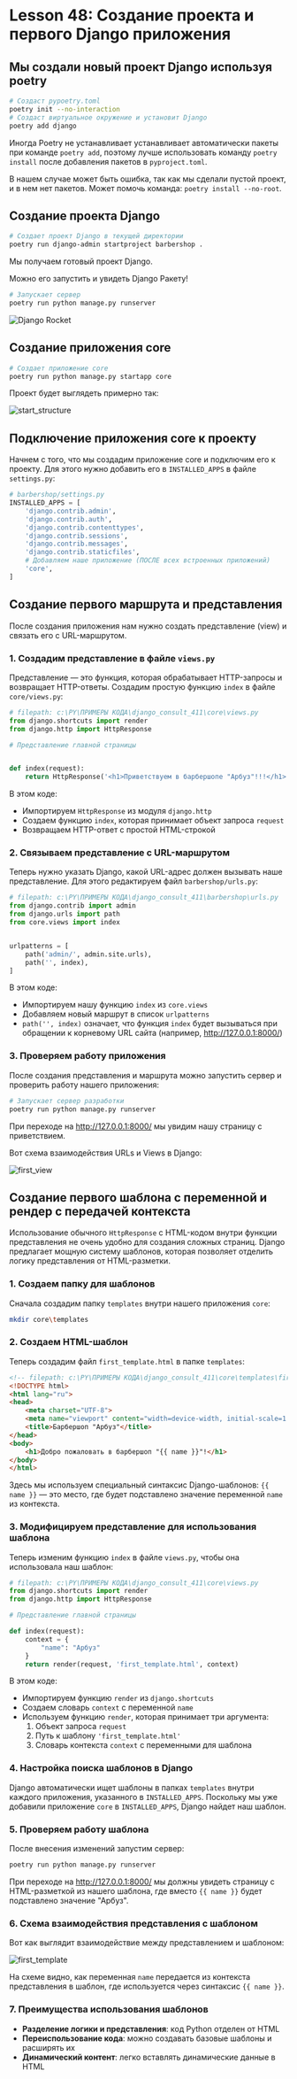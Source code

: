 # Lesson 48: Создание проекта и первого Django приложения

## Мы создали новый проект Django используя poetry

```bash
# Создаст pypoetry.toml
poetry init --no-interaction
# Создаст виртуальное окружение и установит Django
poetry add django
```

Иногда Poetry не устанавливает устанавливает автоматически пакеты при команде `poetry add`, поэтому лучше использовать команду `poetry install` после добавления пакетов в `pyproject.toml`.

В нашем случае может быть ошибка, так как мы сделали пустой проект, и в нем нет пакетов. Может помочь команда: `poetry install --no-root`.

## Создание проекта Django

```bash
# Создает проект Django в текущей директории
poetry run django-admin startproject barbershop .
```

Мы получаем готовый проект Django.

Можно его запустить и увидеть Django Ракету!

```bash
# Запускает сервер
poetry run python manage.py runserver
```

<!-- Вставка изображдения -->
![Django Rocket](./images/django_rocket.png)

## Создание приложения core

```bash
# Создает приложение core
poetry run python manage.py startapp core
```

Проект будет выглядеть примерно так:

![start_structure](./images/start_structure.png)

## Подключение приложения core к проекту

Начнем с того, что мы создадим приложение core и подключим его к проекту. Для этого нужно добавить его в `INSTALLED_APPS` в файле `settings.py`:

```python
# barbershop/settings.py
INSTALLED_APPS = [
    'django.contrib.admin',
    'django.contrib.auth',
    'django.contrib.contenttypes',
    'django.contrib.sessions',
    'django.contrib.messages',
    'django.contrib.staticfiles',
    # Добавляем наше приложение (ПОСЛЕ всех встроенных приложений)
    'core',
]
```

## Создание первого маршрута и представления

После создания приложения нам нужно создать представление (view) и связать его с URL-маршрутом.

### 1. Создадим представление в файле `views.py`

Представление — это функция, которая обрабатывает HTTP-запросы и возвращает HTTP-ответы.
Создадим простую функцию `index` в файле `core/views.py`:

```python
# filepath: c:\PY\ПРИМЕРЫ КОДА\django_consult_411\core\views.py
from django.shortcuts import render
from django.http import HttpResponse

# Представление главной страницы


def index(request):
    return HttpResponse('<h1>Приветствуем в барбершопе "Арбуз"!!!</h1>')
```

В этом коде:

- Импортируем `HttpResponse` из модуля `django.http`
- Создаем функцию `index`, которая принимает объект запроса `request`
- Возвращаем HTTP-ответ с простой HTML-строкой

### 2. Связываем представление с URL-маршрутом

Теперь нужно указать Django, какой URL-адрес должен вызывать наше представление.
Для этого редактируем файл `barbershop/urls.py`:

```python
# filepath: c:\PY\ПРИМЕРЫ КОДА\django_consult_411\barbershop\urls.py
from django.contrib import admin
from django.urls import path
from core.views import index


urlpatterns = [
    path('admin/', admin.site.urls),
    path('', index),
]
```

В этом коде:

- Импортируем нашу функцию `index` из `core.views`
- Добавляем новый маршрут в список `urlpatterns`
- `path('', index)` означает, что функция `index` будет вызываться при обращении к корневому URL сайта (например, <http://127.0.0.1:8000/>)

### 3. Проверяем работу приложения

После создания представления и маршрута можно запустить сервер и проверить работу нашего приложения:

```bash
# Запускает сервер разработки
poetry run python manage.py runserver
```

При переходе на <http://127.0.0.1:8000/> мы увидим нашу страницу с приветствием.

Вот схема взаимодействия URLs и Views в Django:

![first_view](./images/first_view.png)

## Создание первого шаблона с переменной и рендер с передачей контекста

Использование обычного `HttpResponse` с HTML-кодом внутри функции представления не очень удобно для создания сложных страниц. Django предлагает мощную систему шаблонов, которая позволяет отделить логику представления от HTML-разметки.

### 1. Создаем папку для шаблонов

Сначала создадим папку `templates` внутри нашего приложения `core`:

```bash
mkdir core\templates
```

### 2. Создаем HTML-шаблон

Теперь создадим файл `first_template.html` в папке `templates`:

```html
<!-- filepath: c:\PY\ПРИМЕРЫ КОДА\django_consult_411\core\templates\first_template.html -->
<!DOCTYPE html>
<html lang="ru">
<head>
    <meta charset="UTF-8">
    <meta name="viewport" content="width=device-width, initial-scale=1.0">
    <title>Барбершоп "Арбуз"</title>
</head>
<body>
    <h1>Добро пожаловать в барбершоп "{{ name }}"!</h1>
</body>
</html>
```

Здесь мы используем специальный синтаксис Django-шаблонов: `{{ name }}` — это место, где будет подставлено значение переменной `name` из контекста.

### 3. Модифицируем представление для использования шаблона

Теперь изменим функцию `index` в файле `views.py`, чтобы она использовала наш шаблон:

```python
# filepath: c:\PY\ПРИМЕРЫ КОДА\django_consult_411\core\views.py
from django.shortcuts import render
from django.http import HttpResponse

# Представление главной страницы

def index(request):
    context = {
        "name": "Арбуз"
    }
    return render(request, 'first_template.html', context)
```

В этом коде:
- Импортируем функцию `render` из `django.shortcuts`
- Создаем словарь `context` с переменной `name`
- Используем функцию `render`, которая принимает три аргумента:
  1. Объект запроса `request`
  2. Путь к шаблону `'first_template.html'`
  3. Словарь контекста `context` с переменными для шаблона

### 4. Настройка поиска шаблонов в Django

Django автоматически ищет шаблоны в папках `templates` внутри каждого приложения, указанного в `INSTALLED_APPS`. Поскольку мы уже добавили приложение `core` в `INSTALLED_APPS`, Django найдет наш шаблон.

### 5. Проверяем работу шаблона

После внесения изменений запустим сервер:

```bash
poetry run python manage.py runserver
```

При переходе на http://127.0.0.1:8000/ мы должны увидеть страницу с HTML-разметкой из нашего шаблона, где вместо `{{ name }}` будет подставлено значение "Арбуз".

### 6. Схема взаимодействия представления с шаблоном

Вот как выглядит взаимодействие между представлением и шаблоном:

![first_template](./images/first_template.png)

На схеме видно, как переменная `name` передается из контекста представления в шаблон, где используется через синтаксис `{{ name }}`.

### 7. Преимущества использования шаблонов

- **Разделение логики и представления**: код Python отделен от HTML
- **Переиспользование кода**: можно создавать базовые шаблоны и расширять их
- **Динамический контент**: легко вставлять динамические данные в HTML

